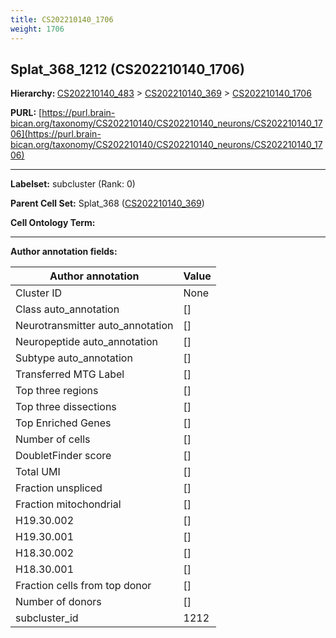 ```yaml
---
title: CS202210140_1706
weight: 1706
---
```

## Splat_368_1212 (CS202210140_1706)
<b>Hierarchy: </b>
[CS202210140_483](../CS202210140_483) >
[CS202210140_369](../CS202210140_369) >
[CS202210140_1706](../CS202210140_1706)

**PURL:** [https://purl.brain-bican.org/taxonomy/CS202210140/CS202210140_neurons/CS202210140_1706](https://purl.brain-bican.org/taxonomy/CS202210140/CS202210140_neurons/CS202210140_1706)

---


**Labelset:** subcluster (Rank: 0)

**Parent Cell Set:** Splat_368 ([CS202210140_369](../CS202210140_369))



**Cell Ontology Term:** 

[MARKER GENES.]: #


---

[TRANSFERRED ANNOTATIONS.]: #


[AUTHOR ANNOTATION FIELDS.]: #


**Author annotation fields:**

| Author annotation | Value |
|-------------------|-------|
|Cluster ID|None|
|Class auto_annotation|[]|
|Neurotransmitter auto_annotation|[]|
|Neuropeptide auto_annotation|[]|
|Subtype auto_annotation|[]|
|Transferred MTG Label|[]|
|Top three regions|[]|
|Top three dissections|[]|
|Top Enriched Genes|[]|
|Number of cells|[]|
|DoubletFinder score|[]|
|Total UMI|[]|
|Fraction unspliced|[]|
|Fraction mitochondrial|[]|
|H19.30.002|[]|
|H19.30.001|[]|
|H18.30.002|[]|
|H18.30.001|[]|
|Fraction cells from top donor|[]|
|Number of donors|[]|
|subcluster_id|1212|
